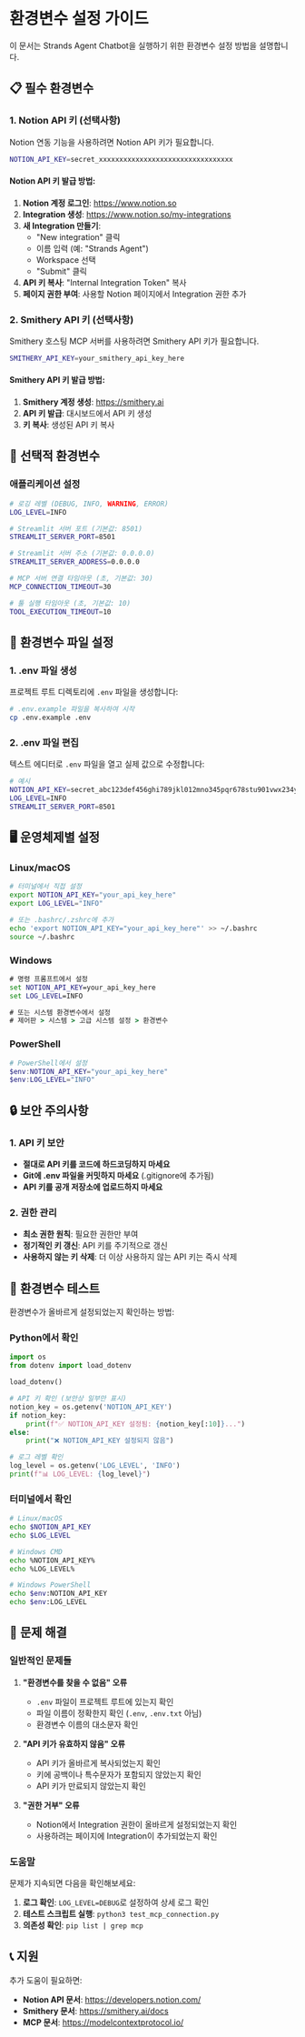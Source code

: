 # 환경변수 설정 가이드

이 문서는 Strands Agent Chatbot을 실행하기 위한 환경변수 설정 방법을 설명합니다.

## 📋 필수 환경변수

### 1. Notion API 키 (선택사항)

Notion 연동 기능을 사용하려면 Notion API 키가 필요합니다.

```bash
NOTION_API_KEY=secret_xxxxxxxxxxxxxxxxxxxxxxxxxxxxxxxxx
```

#### Notion API 키 발급 방법:

1. **Notion 계정 로그인**: https://www.notion.so
2. **Integration 생성**: https://www.notion.so/my-integrations
3. **새 Integration 만들기**:
   - "New integration" 클릭
   - 이름 입력 (예: "Strands Agent")
   - Workspace 선택
   - "Submit" 클릭
4. **API 키 복사**: "Internal Integration Token" 복사
5. **페이지 권한 부여**: 사용할 Notion 페이지에서 Integration 권한 추가

### 2. Smithery API 키 (선택사항)

Smithery 호스팅 MCP 서버를 사용하려면 Smithery API 키가 필요합니다.

```bash
SMITHERY_API_KEY=your_smithery_api_key_here
```

#### Smithery API 키 발급 방법:

1. **Smithery 계정 생성**: https://smithery.ai
2. **API 키 발급**: 대시보드에서 API 키 생성
3. **키 복사**: 생성된 API 키 복사

## 🔧 선택적 환경변수

### 애플리케이션 설정

```bash
# 로깅 레벨 (DEBUG, INFO, WARNING, ERROR)
LOG_LEVEL=INFO

# Streamlit 서버 포트 (기본값: 8501)
STREAMLIT_SERVER_PORT=8501

# Streamlit 서버 주소 (기본값: 0.0.0.0)
STREAMLIT_SERVER_ADDRESS=0.0.0.0

# MCP 서버 연결 타임아웃 (초, 기본값: 30)
MCP_CONNECTION_TIMEOUT=30

# 툴 실행 타임아웃 (초, 기본값: 10)
TOOL_EXECUTION_TIMEOUT=10
```

## 📁 환경변수 파일 설정

### 1. .env 파일 생성

프로젝트 루트 디렉토리에 `.env` 파일을 생성합니다:

```bash
# .env.example 파일을 복사하여 시작
cp .env.example .env
```

### 2. .env 파일 편집

텍스트 에디터로 `.env` 파일을 열고 실제 값으로 수정합니다:

```bash
# 예시
NOTION_API_KEY=secret_abc123def456ghi789jkl012mno345pqr678stu901vwx234yz
LOG_LEVEL=INFO
STREAMLIT_SERVER_PORT=8501
```

## 🖥️ 운영체제별 설정

### Linux/macOS

```bash
# 터미널에서 직접 설정
export NOTION_API_KEY="your_api_key_here"
export LOG_LEVEL="INFO"

# 또는 .bashrc/.zshrc에 추가
echo 'export NOTION_API_KEY="your_api_key_here"' >> ~/.bashrc
source ~/.bashrc
```

### Windows

```cmd
# 명령 프롬프트에서 설정
set NOTION_API_KEY=your_api_key_here
set LOG_LEVEL=INFO

# 또는 시스템 환경변수에서 설정
# 제어판 > 시스템 > 고급 시스템 설정 > 환경변수
```

### PowerShell

```powershell
# PowerShell에서 설정
$env:NOTION_API_KEY="your_api_key_here"
$env:LOG_LEVEL="INFO"
```

## 🔒 보안 주의사항

### 1. API 키 보안

- **절대로 API 키를 코드에 하드코딩하지 마세요**
- **Git에 .env 파일을 커밋하지 마세요** (.gitignore에 추가됨)
- **API 키를 공개 저장소에 업로드하지 마세요**

### 2. 권한 관리

- **최소 권한 원칙**: 필요한 권한만 부여
- **정기적인 키 갱신**: API 키를 주기적으로 갱신
- **사용하지 않는 키 삭제**: 더 이상 사용하지 않는 API 키는 즉시 삭제

## 🧪 환경변수 테스트

환경변수가 올바르게 설정되었는지 확인하는 방법:

### Python에서 확인

```python
import os
from dotenv import load_dotenv

load_dotenv()

# API 키 확인 (보안상 일부만 표시)
notion_key = os.getenv('NOTION_API_KEY')
if notion_key:
    print(f"✅ NOTION_API_KEY 설정됨: {notion_key[:10]}...")
else:
    print("❌ NOTION_API_KEY 설정되지 않음")

# 로그 레벨 확인
log_level = os.getenv('LOG_LEVEL', 'INFO')
print(f"📊 LOG_LEVEL: {log_level}")
```

### 터미널에서 확인

```bash
# Linux/macOS
echo $NOTION_API_KEY
echo $LOG_LEVEL

# Windows CMD
echo %NOTION_API_KEY%
echo %LOG_LEVEL%

# Windows PowerShell
echo $env:NOTION_API_KEY
echo $env:LOG_LEVEL
```

## 🚨 문제 해결

### 일반적인 문제들

1. **"환경변수를 찾을 수 없음" 오류**
   - `.env` 파일이 프로젝트 루트에 있는지 확인
   - 파일 이름이 정확한지 확인 (`.env`, `.env.txt` 아님)
   - 환경변수 이름의 대소문자 확인

2. **"API 키가 유효하지 않음" 오류**
   - API 키가 올바르게 복사되었는지 확인
   - 키에 공백이나 특수문자가 포함되지 않았는지 확인
   - API 키가 만료되지 않았는지 확인

3. **"권한 거부" 오류**
   - Notion에서 Integration 권한이 올바르게 설정되었는지 확인
   - 사용하려는 페이지에 Integration이 추가되었는지 확인

### 도움말

문제가 지속되면 다음을 확인해보세요:

1. **로그 확인**: `LOG_LEVEL=DEBUG`로 설정하여 상세 로그 확인
2. **테스트 스크립트 실행**: `python3 test_mcp_connection.py`
3. **의존성 확인**: `pip list | grep mcp`

## 📞 지원

추가 도움이 필요하면:

- **Notion API 문서**: https://developers.notion.com/
- **Smithery 문서**: https://smithery.ai/docs
- **MCP 문서**: https://modelcontextprotocol.io/